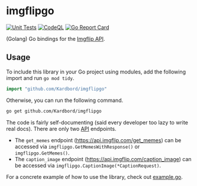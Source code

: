 # imgflipgo

[![Unit Tests](https://github.com/Kardbord/imgflipgo/actions/workflows/unit-tests.yml/badge.svg)](https://github.com/Kardbord/imgflipgo/actions/workflows/unit-tests.yml)
[![CodeQL](https://github.com/Kardbord/imgflipgo/actions/workflows/codeql-analysis.yml/badge.svg)](https://github.com/Kardbord/imgflipgo/actions/workflows/codeql-analysis.yml)
[![Go Report Card](https://goreportcard.com/badge/github.com/Kardbord/imgflipgo)](https://goreportcard.com/report/github.com/Kardbord/imgflipgo)

(Golang) Go bindings for the [Imgflip API](https://imgflip.com/api).

## Usage

To include this library in your Go project using modules, add the following import and run `go mod tidy`.

```Go
import "github.com/Kardbord/imgflipgo"
```

Otherwise, you can run the following command.

```sh
go get github.com/Kardbord/imgflipgo
```

The code is fairly self-documenting (said every developer too lazy to write real docs). There are only two [API](https://imgflip.com/api) endpoints.

- The `get_memes` endpoint (https://api.imgflip.com/get_memes) can be accessed via `imgflipgo.GetMemesWithResponse()` or `imgflipgo.GetMemes()`.
- The `caption_image` endpoint (https://api.imgflip.com/caption_image) can be accessed via `imgflipgo.CaptionImage(*CaptionRequest)`.

For a concrete example of how to use the library, check out [example.go](https://github.com/Kardbord/imgflipgo/blob/main/example/example.go).
